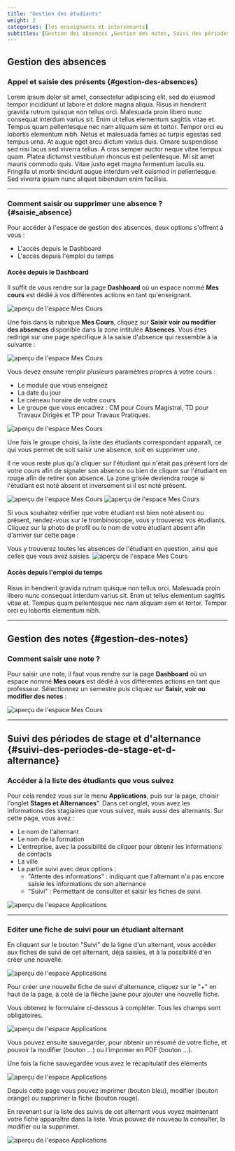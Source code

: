 ```yaml
---
title: "Gestion des étudiants"
weight: 2
categories: [les enseignants et intervenants]
subtitles: [Gestion des absences ,Gestion des notes, Suivi des périodes de stage et d'alternance]
---
```


## Gestion des absences

### Appel et saisie des présents {#gestion-des-absences} 

Lorem ipsum dolor sit amet, consectetur adipiscing elit, sed do eiusmod tempor incididunt ut labore et dolore magna aliqua. Risus in hendrerit gravida rutrum quisque non tellus orci. Malesuada proin libero nunc consequat interdum varius sit. Enim ut tellus elementum sagittis vitae et. Tempus quam pellentesque nec nam aliquam sem et tortor. Tempor orci eu lobortis elementum nibh. Netus et malesuada fames ac turpis egestas sed tempus urna. At augue eget arcu dictum varius duis. Ornare suspendisse sed nisi lacus sed viverra tellus. A cras semper auctor neque vitae tempus quam. Platea dictumst vestibulum rhoncus est pellentesque. Mi sit amet mauris commodo quis. Vitae justo eget magna fermentum iaculis eu. Fringilla ut morbi tincidunt augue interdum velit euismod in pellentesque. Sed viverra ipsum nunc aliquet bibendum enim facilisis.

<hr>

### Comment saisir ou supprimer une absence ? {#saisie_absence}

Pour accéder à l'espace de gestion des absences, deux options s'offrent à vous :
- L'accès depuis le Dashboard
- L'accès depuis l'emploi du temps

#### Accès depuis le Dashboard

Il suffit de vous rendre sur la page **Dashboard** où un espace nommé **Mes cours** est dédié à vos différentes actions en tant qu'enseignant.

![aperçu de l'espace Mes Cours](/images/absence1.png)

Une fois dans la rubrique **Mes Cours**, cliquez sur **Saisir voir ou modifier des absences** disponible dans la zone intitulée **Absences**. Vous êtes redirigé sur une page spécifique à la saisie d'absence qui ressemble à la suivante :

![aperçu de l'espace Mes Cours](/images/absence2.png)

Vous devez ensuite remplir plusieurs paramètres propres à votre cours :
- Le module que vous enseignez
- La date du jour
- Le créneau horaire de votre cours
- Le groupe que vous encadrez : CM pour Cours Magistral, TD pour Travaux Dirigés et TP pour Travaux Pratiques.

![aperçu de l'espace Mes Cours](/images/absence3.png)

Une fois le groupe choisi, la liste des étudiants correspondant apparaît, ce qui vous permet de soit saisir une absence, soit en supprimer une. 

Il ne vous reste plus qu'à cliquer sur l'étudiant qui n'était pas présent lors de votre cours afin de signaler son absence ou bien de cliquer sur l'étudiant en rouge afin de retirer son absence. La zone grisée deviendra rouge si l'étudiant est noté absent et inversement si il est noté présent.

![aperçu de l'espace Mes Cours](/images/absence4.png) 
![aperçu de l'espace Mes Cours](/images/absence5.png)

Si vous souhaitez vérifier que votre étudiant est bien noté absent ou présent, rendez-vous sur le trombinoscope, vous y trouverez vos étudiants. Cliquez sur la photo de profil ou le nom de votre étudiant absent afin d'arriver sur cette page :

Vous y trouverez toutes les absences de l'étudiant en question, ainsi que celles que vous avez saisies.
![aperçu de l'espace Mes Cours](/images/absence8.png)

#### Accès depuis l'emploi du temps

Risus in hendrerit gravida rutrum quisque non tellus orci. Malesuada proin libero nunc consequat interdum varius sit. Enim ut tellus elementum sagittis vitae et. Tempus quam pellentesque nec nam aliquam sem et tortor. Tempor orci eu lobortis elementum nibh. 

<hr>

## Gestion des notes {#gestion-des-notes}

### Comment saisir une note ?

Pour saisir une note, il faut vous rendre sur la page **Dashboard** où un espace nommé **Mes cours** est dédié à vos différentes actions en tant que professeur. Sélectionnez un semestre puis cliquez sur **Saisir, voir ou modifier des notes** :

![aperçu de l'espace Mes Cours](/images/evaluation1.jpeg)

<hr>

## Suivi des périodes de stage et d'alternance {#suivi-des-periodes-de-stage-et-d-alternance}

### Accéder à la liste des étudiants que vous suivez

Pour cela rendez vous sur le menu **Applications**, puis sur la page, choisir l'onglet **Stages et Alternances**".
Dans cet onglet, vous avez les informations des stagiaires que vous suivez, mais aussi des alternants.
Sur cette page, vous avez :

- Le nom de l'alternant
- Le nom de la formation
- L'entreprise, avec la possibilité de cliquer pour obtenir les informations de contacts
- La ville
- La partie suivi avec deux options :
    - "Attente des informations" : indiquant que l'alternant n'a pas encore saisie les informations de son alternance
    - "Suivi" : Permettant de consulter et saisir les fiches de suivi.

![aperçu de l'espace Applications](/images/suivi01.png)

<hr>

### Editer une fiche de suivi pour un étudiant alternant

En cliquant sur le bouton "Suivi" de la ligne d'un alternant, vous accéder aux fiches de suivi de cet alternant, déjà saisies, et à la possibilité d'en créer une nouvelle.

![aperçu de l'espace Applications](/images/suivi02.png)

Pour créer une nouvelle fiche de suivi d'alternance, cliquez sur le "+" en haut de la page, à coté de la flèche jaune pour ajouter une nouvelle fiche.

Vous obtenez le formulaire ci-dessous à compléter. Tous les champs sont obligatoires.

![aperçu de l'espace Applications](/images/suivi03.png)

Vous pouvez ensuite sauvegarder, pour obtenir un résumé de votre fiche, et pouvoir la modifier (bouton ...) ou l'imprimer en PDF (bouton ...).

Une fois la fiche sauvegardée vous avez le récapitulatif des éléments

![aperçu de l'espace Applications](/images/suivi04.png)

Depuis cette page vous pouvez imprimer (bouton bleu), modifier (bouton orange) ou supprimer la fiche (bouton rouge).

En revenant sur la liste des suivis de cet alternant vous voyez maintenant votre fiche apparaître dans la liste. Vous pouvez de nouveau la consulter, la modifier ou la supprimer.

![aperçu de l'espace Applications](/images/suivi05.png)